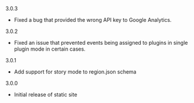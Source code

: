 3.0.3

- Fixed a bug that provided the wrong API key to Google Analytics.

3.0.2

- Fixed an issue that prevented events being assigned to plugins in single plugin mode in certain cases.

3.0.1

- Add support for story mode to region.json schema

3.0.0

- Initial release of static site
